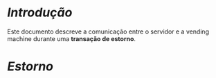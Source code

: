 ***Introdução***
==========

Este documento descreve a comunicação entre o servidor e a vending machine durante uma **transação de estorno**.


***Estorno***
=====
